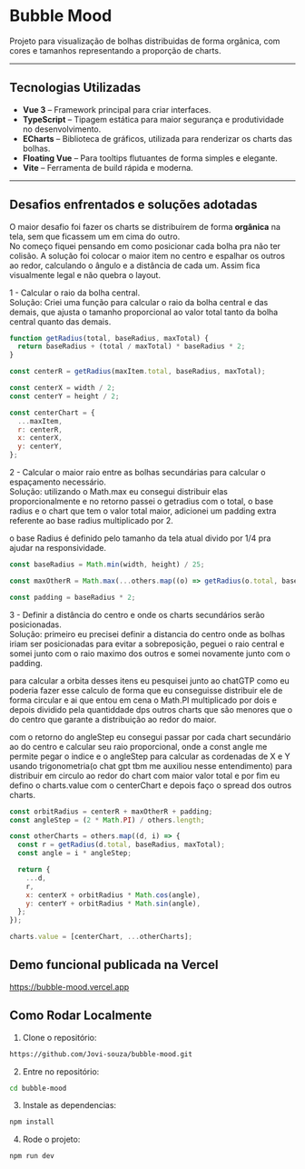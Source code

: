 # Bubble Mood

Projeto para visualização de bolhas distribuidas de forma orgânica, com cores e tamanhos representando a proporção de charts.

---

## Tecnologias Utilizadas

- **Vue 3** – Framework principal para criar interfaces.  
- **TypeScript** – Tipagem estática para maior segurança e produtividade no desenvolvimento.  
- **ECharts** – Biblioteca de gráficos, utilizada para renderizar os charts das bolhas.  
- **Floating Vue** – Para tooltips flutuantes de forma simples e elegante.  
- **Vite** – Ferramenta de build rápida e moderna.

---

## Desafios enfrentados e soluções adotadas

O maior desafio foi fazer os charts se distribuírem de forma **orgânica** na tela, sem que ficassem um em cima do outro.  
No começo fiquei pensando em como posicionar cada bolha pra não ter colisão. A solução foi colocar o maior item no centro e espalhar os outros ao redor, calculando o ângulo e a distância de cada um. Assim fica visualmente legal e não quebra o layout.

1 - Calcular o raio da bolha central.</br>
Solução: Criei uma função para calcular o raio da bolha central e das demais, que ajusta o tamanho proporcional ao valor total tanto da bolha central quanto das demais.

```js
function getRadius(total, baseRadius, maxTotal) {
  return baseRadius + (total / maxTotal) * baseRadius * 2; 
}

const centerR = getRadius(maxItem.total, baseRadius, maxTotal);

const centerX = width / 2;
const centerY = height / 2;

const centerChart = {
  ...maxItem,
  r: centerR,
  x: centerX,
  y: centerY,
};
```

2 - Calcular o maior raio entre as bolhas secundárias para calcular o espaçamento necessário. </br>
Solução: utilizando o Math.max eu consegui distribuir elas proporcionalmente e no retorno passei o getradius com o total, o base radius e o chart que tem o valor total maior, adicionei um padding extra referente ao base radius multiplicado por 2.

o base Radius é definido pelo tamanho da tela atual divido por 1/4 pra ajudar na responsividade.
```js
const baseRadius = Math.min(width, height) / 25;

const maxOtherR = Math.max(...others.map((o) => getRadius(o.total, baseRadius, maxTotal)));

const padding = baseRadius * 2;
```
3 - Definir a distância do centro e onde os charts secundários serão posicionadas. </br>
Solução: primeiro eu precisei definir a distancia do centro onde as bolhas iriam ser posicionadas para evitar a sobreposição, peguei o raio central e somei junto com o raio maximo dos outros e somei novamente junto com o padding.

para calcular a orbita desses itens eu pesquisei junto ao chatGTP como eu poderia fazer esse calculo de forma que eu conseguisse distribuir ele de forma circular e ai que entou em cena o Math.PI multiplicado por dois e depois dividido pela quantiddade dps outros charts que são menores que o do centro que garante a distribuição ao redor do maior.

com o retorno do angleStep eu consegui passar por cada chart secundário ao do centro e calcular seu raio proporcional, onde a const angle me permite pegar o indice e o angleStep para calcular as cordenadas de X e Y usando trigonometria(o chat gpt tbm me auxiliou nesse entendimento) para distribuir em circulo ao redor do chart com maior valor total e por fim eu defino o charts.value com o centerChart e depois faço o spread dos outros charts.
```js
const orbitRadius = centerR + maxOtherR + padding;
const angleStep = (2 * Math.PI) / others.length;

const otherCharts = others.map((d, i) => {
  const r = getRadius(d.total, baseRadius, maxTotal);
  const angle = i * angleStep;

  return {
    ...d,
    r,
    x: centerX + orbitRadius * Math.cos(angle),
    y: centerY + orbitRadius * Math.sin(angle),
  };
});

charts.value = [centerChart, ...otherCharts];
```

## Demo funcional publicada na Vercel
https://bubble-mood.vercel.app

## Como Rodar Localmente

1. Clone o repositório:  
```bash
https://github.com/Jovi-souza/bubble-mood.git
```

2. Entre no repositório:
```bash
cd bubble-mood
```

3. Instale as dependencias:
```bash
npm install
```

4. Rode o projeto:
``` bash
npm run dev
```
